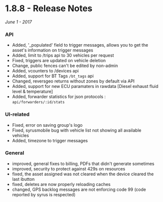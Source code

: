 # 1.8.8 - Release Notes
*June 1 - 2017*

### API
- Added, '_populated' field to trigger messages, allows you to get the asset's information on trigger messages
- Added, limit to /trips api to 30 vehicles per request
- Fixed, triggers are updated on vehicle deletion
- Change, public fences can't be edited by non-admin
- Added, vcounters to /devices api 
- Added, support for BT Tags `/bt_tags` api
- Changed, reversgeo returns without zones by default via API
- Added, support for new ECU paramaters in rawdata [Diesel exhaust fluid level & temperature]
- Added, forwarder statistics for json protocols : `api/forwarders/:id/stats` 


### UI-related
- Fixed, error on saving group's logo 
- Fixed, syrusmobile bug with vehicle list not showing all available vehicles
- Added, timezone to trigger messages


### General
- improved, general fixes to billing, PDFs that didn't generate sometimes
- improved, security to protect against 429s on resources
- fixed, the asset assigned was not cleared when the device cleared the last ibutton
- fixed, deletes are now properly reloading caches
- changed, GPS backlog messages are not enforcing code 99 (code reported by syrus is respected)
